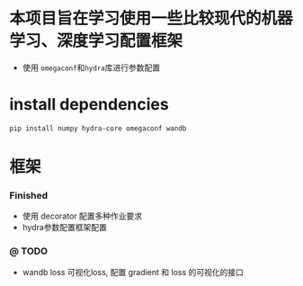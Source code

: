 # 本项目旨在学习使用一些比较现代的机器学习、深度学习配置框架
- 使用 ```omegaconf```和```hydra```库进行参数配置 

# install dependencies
```
pip install numpy hydra-core omegaconf wandb  
```
# 框架
### Finished
- 使用 decorator 配置多种作业要求
- hydra参数配置框架配置
### @ TODO 
- wandb loss 可视化loss, 配置 gradient 和 loss 的可视化的接口

